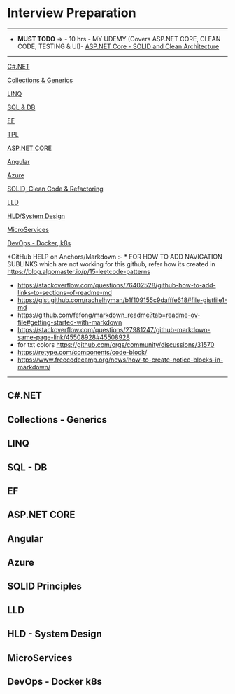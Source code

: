# Interview Preparation
-----------------------------------------
* **MUST TODO** => - 10 hrs - MY UDEMY (Covers ASP.NET CORE, CLEAN CODE, TESTING & UI)- [ASP.NET Core - SOLID and Clean Architecture](https://www.udemy.com/course/aspnet-core-solid-and-clean-architecture-net-5-and-up) 
-----------------------------------------


[C#.NET](#C#.NET)

[Collections & Generics](#Collections---Generics)

[LINQ](#LINQ)

[SQL & DB](#SQL---DB)

[EF](#EF)

[TPL](#TPL)

[ASP.NET CORE](#ASP.NET-CORE)

[Angular](#Angular)

[Azure](#Azure)

[SOLID, Clean Code & Refactoring](#SOLID-Principles)

[LLD](#LLD)

[HLD/System Design](#hld---system-design)

[MicroServices](#MicroServices)

[DevOps - Docker, k8s](#devOps---docker-k8s) 


*GitHub HELP on Anchors/Markdown :- *
FOR HOW TO ADD NAVIGATION SUBLINKS which are not working for this github, refer how its created in https://blog.algomaster.io/p/15-leetcode-patterns 

* https://stackoverflow.com/questions/76402528/github-how-to-add-links-to-sections-of-readme-md
* https://gist.github.com/rachelhyman/b1f109155c9dafffe618#file-gistfile1-md
* https://github.com/fefong/markdown_readme?tab=readme-ov-file#getting-started-with-markdown
* https://stackoverflow.com/questions/27981247/github-markdown-same-page-link/45508928#45508928
* for txt colors  https://github.com/orgs/community/discussions/31570
* https://retype.com/components/code-block/
* https://www.freecodecamp.org/news/how-to-create-notice-blocks-in-markdown/
      
-------------------------------------------------------------------------------------
## C#.NET
## Collections - Generics
## LINQ
## SQL - DB
## EF
## ASP.NET CORE
## Angular
## Azure
## SOLID Principles
## LLD
## HLD - System Design
## MicroServices
## DevOps - Docker k8s
